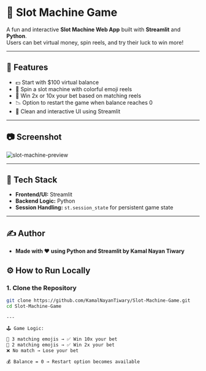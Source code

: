 # 🎰 Slot Machine Game

A fun and interactive **Slot Machine Web App** built with **Streamlit** and **Python**.  
Users can bet virtual money, spin reels, and try their luck to win more!

---

## 🌟 Features

- 💵 Start with $100 virtual balance  
- 🎰 Spin a slot machine with colorful emoji reels  
- 🍊 Win 2x or 10x your bet based on matching reels  
- 📉 Option to restart the game when balance reaches 0  
- 🧼 Clean and interactive UI using Streamlit  

---

## 📷 Screenshot

![slot-machine-preview](https://i.imgur.com/1u8a2jb.png)

---

## 🧰 Tech Stack

- **Frontend/UI:** Streamlit  
- **Backend Logic:** Python  
- **Session Handling:** `st.session_state` for persistent game state  

---

## ✍️ Author
- **Made with ❤️ using Python and Streamlit by Kamal Nayan Tiwary**

## ⚙️ How to Run Locally

### 1. Clone the Repository

```bash
git clone https://github.com/KamalNayanTiwary/Slot-Machine-Game.git
cd Slot-Machine-Game

---

🕹️ Game Logic:

🎯 3 matching emojis → ✅ Win 10x your bet
🎯 2 matching emojis → ✅ Win 2x your bet
❌ No match → Lose your bet

💰 Balance = 0 → Restart option becomes available
